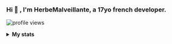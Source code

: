 ### Hi 👋 , I'm HerbeMalveillante, a 17yo french developer.

![profile views](https://komarev.com/ghpvc/?username=herbemalveillante&label=Profile%20views&color=0e75b6&style=flat)

<details>
    <summary><b>My stats</b></summary>
    <img alt = "GitHub Stats" src="https://github-readme-stats.vercel.app/api?username=HerbeMalveillante&show_icons=true&theme=dark">

  [![trophy](https://github-profile-trophy.vercel.app/?username=HerbeMalveillante&&theme=darkhub)](https://github.com/ryo-ma/github-profile-trophy)
   <img alt = "Top Language" src="https://github-readme-stats.vercel.app/api/top-langs/?username=HerbeMalveillante&hide_border=false&title_color=C9D1D9&text_color=8B948D&layout=compact&bg_color=0D1117&theme=dark">

</details>